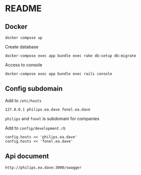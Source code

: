 # README

## Docker
```
docker compose up
```

Create database
```
docker-compose exec app bundle exec rake db:setup db:migrate
```

Access to console
```
docker-compose exec app bundle exec rails console
```

## Config subdomain
Add to `/etc/hosts`
```
127.0.0.1 philips.ea.dave fonel.ea.dave
```

`philips` and `fonel` is subdomain for companies

Add to `config/development.rb`

```
config.hosts << 'philips.ea.dave'
config.hosts << 'fonel.ea.dave'
```

## Api document
```
http://philips.ea.dave:3000/swagger
```
